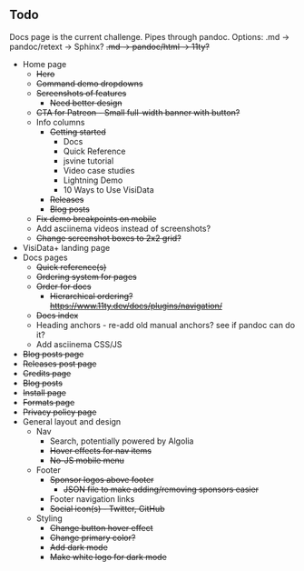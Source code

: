 ## Todo

Docs page is the current challenge. Pipes through pandoc. 
Options:
.md -> pandoc/retext -> Sphinx?
~~.md -> pandoc/html -> 11ty?~~

* Home page
	- ~~Hero~~
	- ~~Command demo dropdowns~~
	- ~~Screenshots of features~~
		+ ~~Need better design~~
	- ~~CTA for Patreon - Small full-width banner with button?~~
	- Info columns
		+ ~~Getting started~~
			* Docs
			* Quick Reference
			* jsvine tutorial
			* Video case studies
			* Lightning Demo
			* 10 Ways to Use VisiData
		+ ~~Releases~~
		+ ~~Blog posts~~
	- ~~Fix demo breakpoints on mobile~~
	- Add asciinema videos instead of screenshots?
	- ~~Change screenshot boxes to 2x2 grid?~~
* VisiData+ landing page
* Docs pages
	- ~~Quick reference(s)~~
	- ~~Ordering system for pages~~
	- ~~Order for docs~~
		- ~~Hierarchical ordering? https://www.11ty.dev/docs/plugins/navigation/~~
	- ~~Docs index~~
	- Heading anchors - re-add old manual anchors? see if pandoc can do it?
	- Add asciinema CSS/JS
* ~~Blog posts page~~
* ~~Releases post page~~
* ~~Credits page~~
* ~~Blog posts~~
* ~~Install page~~
* ~~Formats page~~
* ~~Privacy policy page~~
* General layout and design
	- Nav
		+ Search, potentially powered by Algolia
		+ ~~Hover effects for nav items~~
		+ ~~No-JS mobile menu~~
	- Footer
		+ ~~Sponsor logos above footer~~
			- ~~JSON file to make adding/removing sponsors easier~~
		+ Footer navigation links
		+ ~~Social icon(s) - Twitter, GitHub~~
	- Styling
		- ~~Change button hover effect~~
		- ~~Change primary color?~~
		- ~~Add dark mode~~
		- ~~Make white logo for dark mode~~